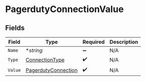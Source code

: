 # PagerdutyConnectionValue


## Fields

| Field                                                             | Type                                                              | Required                                                          | Description                                                       |
| ----------------------------------------------------------------- | ----------------------------------------------------------------- | ----------------------------------------------------------------- | ----------------------------------------------------------------- |
| `Name`                                                            | **string*                                                         | :heavy_minus_sign:                                                | N/A                                                               |
| `Type`                                                            | [ConnectionType](../../models/shared/connectiontype.md)           | :heavy_check_mark:                                                | N/A                                                               |
| `Value`                                                           | [PagerdutyConnection](../../models/shared/pagerdutyconnection.md) | :heavy_check_mark:                                                | N/A                                                               |